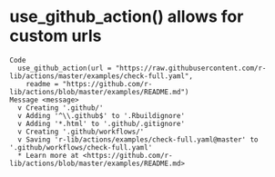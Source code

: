 # use_github_action() allows for custom urls

    Code
      use_github_action(url = "https://raw.githubusercontent.com/r-lib/actions/master/examples/check-full.yaml",
        readme = "https://github.com/r-lib/actions/blob/master/examples/README.md")
    Message <message>
      v Creating '.github/'
      v Adding '^\\.github$' to '.Rbuildignore'
      v Adding '*.html' to '.github/.gitignore'
      v Creating '.github/workflows/'
      v Saving 'r-lib/actions/examples/check-full.yaml@master' to '.github/workflows/check-full.yaml'
      * Learn more at <https://github.com/r-lib/actions/blob/master/examples/README.md>

